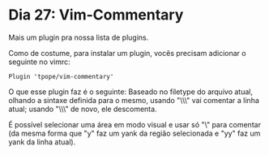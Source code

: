 # Dia 27: Vim-Commentary

Mais um plugin pra nossa lista de plugins.

Como de costume, para instalar um plugin, vocês precisam adicionar o seguinte
no vimrc:

```
Plugin 'tpope/vim-commentary'
```

O que esse plugin faz é o seguinte: Baseado no filetype do arquivo atual,
olhando a sintaxe definida para o mesmo, usando "\\\\\\" vai comentar a linha
atual; usando "\\\\\\" de novo, ele descomenta.

É possível selecionar uma área em modo visual e usar só "\\" para comentar (da
mesma forma que "y" faz um yank da região selecionada e "yy" faz um yank da
linha atual).
